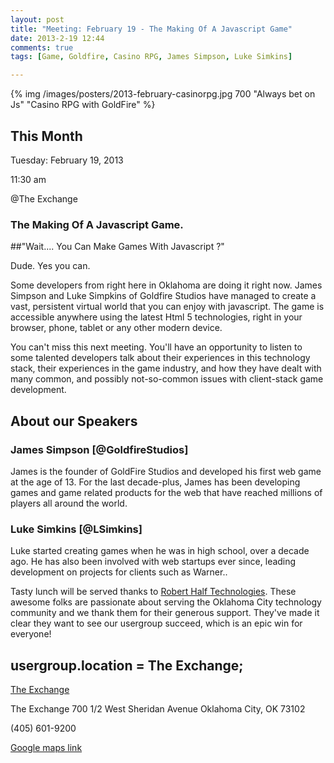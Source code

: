 ```yaml
---
layout: post
title: "Meeting: February 19 - The Making Of A Javascript Game"
date: 2013-2-19 12:44
comments: true
tags: [Game, Goldfire, Casino RPG, James Simpson, Luke Simkins]

---
```


{% img  /images/posters/2013-february-casinorpg.jpg  700 "Always bet on Js" "Casino RPG with GoldFire" %}

## This Month

Tuesday: February 19, 2013 

11:30 am

@The Exchange

### The Making Of A Javascript Game.


##"Wait.... You Can Make Games With Javascript  ?" 

Dude. Yes you can.

Some developers from right here in Oklahoma are doing it right now. James Simpson and Luke Simpkins of Goldfire Studios have managed to create a vast, persistent virtual world that you can enjoy with javascript. The game is accessible anywhere using the latest Html 5 technologies, right in your browser, phone, tablet or any other modern device.

You can't miss this next meeting. You'll have an opportunity to listen to some talented developers talk about their experiences in this technology stack, their experiences in the game industry, and how they have dealt with many common, and possibly not-so-common issues with client-stack game development.
<!-- more -->

## About our Speakers

### James Simpson [@GoldfireStudios]

James is the founder of GoldFire Studios and developed his first web game at the age of 13. For the last decade-plus, James has been developing games and game related products for the web that have reached millions of players all around the world.  

### Luke Simkins [@LSimkins]

Luke started creating games when he was in high school, over a decade ago. He has also been involved with web startups ever since, leading development on projects for clients such as Warner..

Tasty lunch will be served thanks to [Robert Half Technologies](http://www.roberthalftechnology.com/). These awesome folks are passionate about serving the Oklahoma City technology community and we thank them for their generous support. They've made it clear they want to see our usergroup succeed, which is an epic win for everyone!

## usergroup.location = The Exchange;


[The Exchange](http://www.exchangeokc.com/) 

The Exchange
700 1/2 West Sheridan Avenue
Oklahoma City, OK 73102

(405) 601-9200    


[Google maps link](https://maps.google.com/maps?q=+700+West+Sheridan+Avenue+Oklahoma+City,+OK+73102&hl=en&sll=37.0625,-95.677068&sspn=83.75977,57.919922&hnear=700+W+Sheridan+Ave,+Oklahoma+City,+Oklahoma+73102&t=m&z=17)

